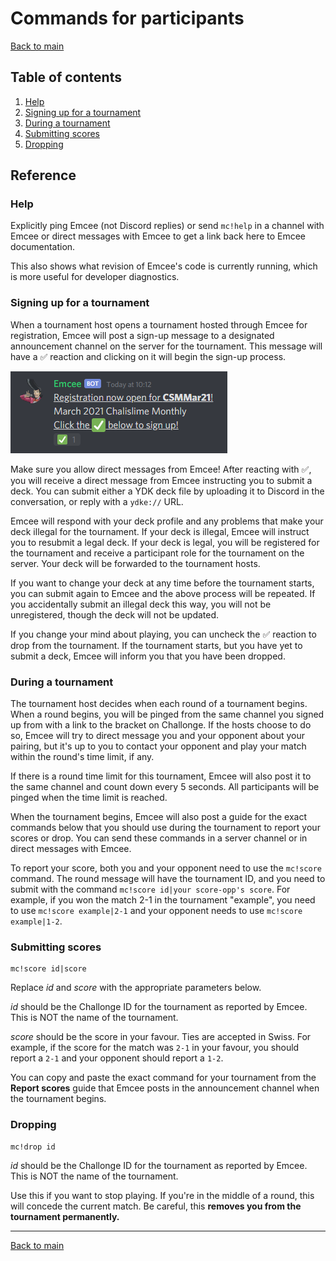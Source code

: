 # Commands for participants

[Back to main](https://github.com/AlphaKretin/emcee-tournament-bot#project-ignis-emcee)

## Table of contents
1. [Help](#help)
1. [Signing up for a tournament](#signing-up-for-a-tournament)
1. [During a tournament](#during-a-tournament)
1. [Submitting scores](#submitting-scores)
1. [Dropping](#dropping)

## Reference

### Help

Explicitly ping Emcee (not Discord replies) or send `mc!help` in a channel with Emcee
or direct messages with Emcee to get a link back here to Emcee documentation.

This also shows what revision of Emcee's code is currently running, which is more
useful for developer diagnostics.

### Signing up for a tournament

When a tournament host opens a tournament hosted through Emcee for registration, Emcee will
post a sign-up message to a designated announcement channel on the server for the tournament.
This message will have a ✅ reaction and clicking on it will begin the sign-up process.

![Sample sign-up message](registration.png)

Make sure you allow direct messages from Emcee! After reacting with ✅, you will receive a
direct message from Emcee instructing you to submit a deck. You can submit either a YDK deck file
by uploading it to Discord in the conversation, or reply with a `ydke://` URL.

Emcee will respond with your deck profile and any problems that make your deck illegal for
the tournament. If your deck is illegal, Emcee will instruct you to resubmit a legal deck.
If your deck is legal, you will be registered for the tournament and receive a participant
role for the tournament on the server. Your deck will be forwarded to the tournament hosts.

If you want to change your deck at any time before the tournament starts, you can submit
again to Emcee and the above process will be repeated. If you accidentally submit an
illegal deck this way, you will not be unregistered, though the deck will not be updated.

If you change your mind about playing, you can uncheck the ✅ reaction to drop from the tournament.
If the tournament starts, but you have yet to submit a deck, Emcee will inform you that you have been dropped.

### During a tournament

The tournament host decides when each round of a tournament begins. When a round begins, you will
be pinged from the same channel you signed up from with a link to the bracket on Challonge.
If the hosts choose to do so, Emcee will try to direct message you and your opponent about
your pairing, but it's up to you to contact your opponent and play your match within the round's
time limit, if any.

If there is a round time limit for this tournament, Emcee will also post it to the same channel
and count down every 5 seconds. All participants will be pinged when the time limit is reached.

When the tournament begins, Emcee will also post a guide for the exact commands below that
you should use during the tournament to report your scores or drop. You can send these
commands in a server channel or in direct messages with Emcee.

To report your score, both you and your opponent need to use the `mc!score` command. The round message will have the tournament ID, and you need to submit with the command `mc!score id|your score-opp's score`. For example, if you won the match 2-1 in the tournament "example", you need to use `mc!score example|2-1` and your opponent needs to use `mc!score example|1-2`.

### Submitting scores
```
mc!score id|score
```
Replace _id_ and _score_ with the appropriate parameters below.

_id_ should be the Challonge ID for the tournament as reported by Emcee.
This is NOT the name of the tournament.

_score_ should be the score in your favour. Ties are accepted in Swiss.
For example, if the score for the match was `2-1` in your favour, you should
report a `2-1` and your opponent should report a `1-2`.

You can copy and paste the exact command for your tournament from the **Report scores**
guide that Emcee posts in the announcement channel when the tournament begins.

### Dropping
```
mc!drop id
```
_id_ should be the Challonge ID for the tournament as reported by Emcee.
This is NOT the name of the tournament.

Use this if you want to stop playing.
If you're in the middle of a round, this will concede the current match.
Be careful, this **removes you from the tournament permanently.**

---

[Back to main](https://github.com/AlphaKretin/emcee-tournament-bot#project-ignis-emcee)
